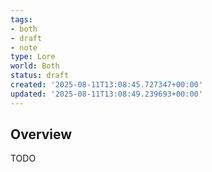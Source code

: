 ```yaml
---
tags:
- both
- draft
- note
type: Lore
world: Both
status: draft
created: '2025-08-11T13:08:45.727347+00:00'
updated: '2025-08-11T13:08:49.239693+00:00'
---
```



## Overview

TODO
